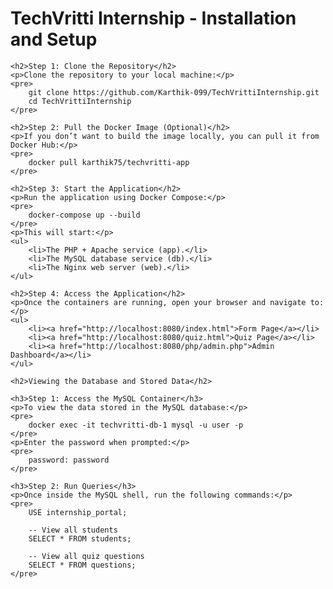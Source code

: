 <!DOCTYPE html>
<html lang="en">
<head>
    <meta charset="UTF-8">
    <meta name="viewport" content="width=device-width, initial-scale=1.0">
    <title>TechVritti Internship - Installation and Setup</title>
</head>
<body>
    <h1>TechVritti Internship - Installation and Setup</h1>
    
    <h2>Step 1: Clone the Repository</h2>
    <p>Clone the repository to your local machine:</p>
    <pre>
        git clone https://github.com/Karthik-099/TechVrittiInternship.git
        cd TechVrittiInternship
    </pre>
    
    <h2>Step 2: Pull the Docker Image (Optional)</h2>
    <p>If you don’t want to build the image locally, you can pull it from Docker Hub:</p>
    <pre>
        docker pull karthik75/techvritti-app
    </pre>
    
    <h2>Step 3: Start the Application</h2>
    <p>Run the application using Docker Compose:</p>
    <pre>
        docker-compose up --build
    </pre>
    <p>This will start:</p>
    <ul>
        <li>The PHP + Apache service (app).</li>
        <li>The MySQL database service (db).</li>
        <li>The Nginx web server (web).</li>
    </ul>
    
    <h2>Step 4: Access the Application</h2>
    <p>Once the containers are running, open your browser and navigate to:</p>
    <ul>
        <li><a href="http://localhost:8080/index.html">Form Page</a></li>
        <li><a href="http://localhost:8080/quiz.html">Quiz Page</a></li>
        <li><a href="http://localhost:8080/php/admin.php">Admin Dashboard</a></li>
    </ul>
    
    <h2>Viewing the Database and Stored Data</h2>
    
    <h3>Step 1: Access the MySQL Container</h3>
    <p>To view the data stored in the MySQL database:</p>
    <pre>
        docker exec -it techvritti-db-1 mysql -u user -p
    </pre>
    <p>Enter the password when prompted:</p>
    <pre>
        password: password
    </pre>
    
    <h3>Step 2: Run Queries</h3>
    <p>Once inside the MySQL shell, run the following commands:</p>
    <pre>
        USE internship_portal;

        -- View all students
        SELECT * FROM students;

        -- View all quiz questions
        SELECT * FROM questions;
    </pre>
    
</body>
</html>
